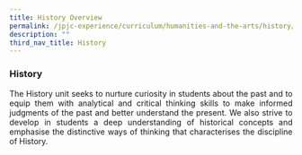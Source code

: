 ```yaml
---
title: History Overview
permalink: /jpjc-experience/curriculum/humanities-and-the-arts/history/
description: ""
third_nav_title: History
---
```

### **History**
<p align=justify>
The History unit seeks to nurture curiosity in students about the past and to equip them with analytical and critical thinking skills to make informed judgments of the past and better understand the present. We also strive to develop in students a deep understanding of historical concepts and emphasise the distinctive ways of thinking that characterises the discipline of History.
</p>